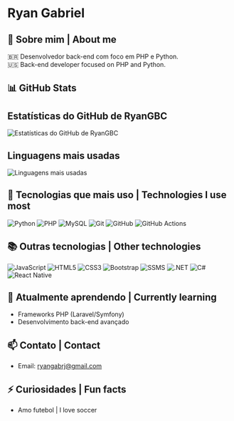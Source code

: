 # Ryan Gabriel

## 👋 Sobre mim | About me

🇧🇷 Desenvolvedor back-end com foco em PHP e Python.  
🇺🇸 Back-end developer focused on PHP and Python.

## 📊 GitHub Stats

## Estatísticas do GitHub de RyanGBC
![Estatísticas do GitHub de RyanGBC](https://github-readme-stats.vercel.app/api?username=RyanGBC&show_icons=true&theme=radical)
</br>
## Linguagens mais usadas
![Linguagens mais usadas](https://github-readme-stats.vercel.app/api/top-langs/?username=RyanGBC&layout=compact&theme=radical)

## 🚀 Tecnologias que mais uso | Technologies I use most

![Python](https://img.shields.io/badge/-Python-3776AB?style=flat&logo=python&logoColor=white)
![PHP](https://img.shields.io/badge/-PHP-777BB4?style=flat&logo=php&logoColor=white)
![MySQL](https://img.shields.io/badge/-MySQL-4479A1?style=flat&logo=mysql&logoColor=white)
![Git](https://img.shields.io/badge/-Git-F05032?style=flat&logo=git&logoColor=white)
![GitHub](https://img.shields.io/badge/-GitHub-181717?style=flat&logo=github&logoColor=white)
![GitHub Actions](https://img.shields.io/badge/-GitHub%20Actions-2088FF?style=flat&logo=githubactions&logoColor=white)

## 📚 Outras tecnologias | Other technologies

![JavaScript](https://img.shields.io/badge/-JavaScript-F7DF1E?style=flat&logo=javascript&logoColor=black)
![HTML5](https://img.shields.io/badge/-HTML5-E34F26?style=flat&logo=html5&logoColor=white)
![CSS3](https://img.shields.io/badge/-CSS3-1572B6?style=flat&logo=css3&logoColor=white)
![Bootstrap](https://img.shields.io/badge/-Bootstrap-7952B3?style=flat&logo=bootstrap&logoColor=white)
![SSMS](https://img.shields.io/badge/-SSMS-CC2927?style=flat&logo=microsoftsqlserver&logoColor=white)
![.NET](https://img.shields.io/badge/-.NET-512BD4?style=flat&logo=dotnet&logoColor=white)
![C#](https://img.shields.io/badge/-C%23-239120?style=flat&logo=csharp&logoColor=white)
![React Native](https://img.shields.io/badge/React_Native-20232A?style=flat&logo=css3&logoColor=white)

## 🌱 Atualmente aprendendo | Currently learning

- Frameworks PHP (Laravel/Symfony)
- Desenvolvimento back-end avançado

## 📫 Contato | Contact

- Email: ryangabrj@gmail.com

## ⚡ Curiosidades | Fun facts

- Amo futebol | I love soccer
